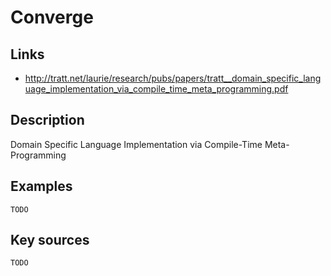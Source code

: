 # Converge

## Links
- http://tratt.net/laurie/research/pubs/papers/tratt__domain_specific_language_implementation_via_compile_time_meta_programming.pdf

## Description
Domain Specific Language Implementation via
Compile-Time Meta-Programming

## Examples

    TODO

## Key sources

    TODO
